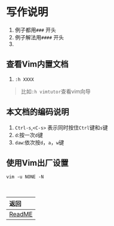 
# 写作说明

1. 例子都用`###` 开头
2. 例子解法用`####` 开头
3. 
## 查看Vim内置文档

1. `:h XXXX`
> 比如`:h vimtutor`查看vim向导

## 本文档的编码说明

1. `Ctrl-s`,`<C-s>` 表示同时按住`Ctrl`键和`s`键
2. `d`:按一次`d`键
3. `daw`:依次按`d`，`a`，`w`键

## 使用Vim出厂设置

`vim -u NONE -N`    


<br>  

|返回|
|:---|
|[ReadME](README.md)|
